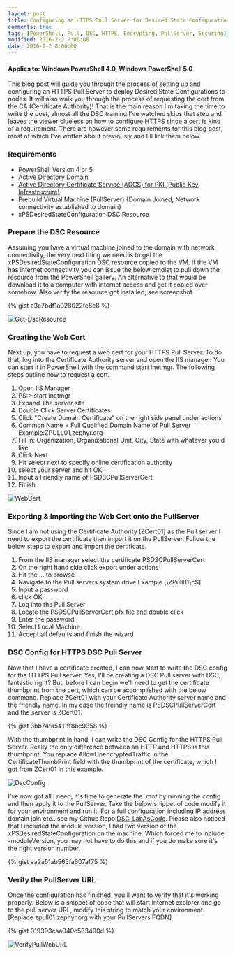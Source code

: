 ```yaml
---
layout: post
title: Configuring an HTTPS Pull Server for Desired State Configuration
comments: true
tags: [PowerShell, Pull, DSC, HTTPS, Encrypting, PullServer, Securing]
modified: 2016-2-2 8:00:00
date: 2016-2-2 8:00:00
---
```

#### Applies to: Windows PowerShell 4.0, Windows PowerShell 5.0

This blog post will guide you through the process of setting up and configuring an HTTPS Pull Server to deploy Desired State Configurations to nodes. It will also walk you through the process of requesting the cert from the CA (Certificate Authority)! That is the main reason I'm taking the time to write the post, almost all the DSC training I've watched skips that step and leaves the viewer clueless on how to configure HTTPS since a cert is kind of a requirement. There are however some requirements for this blog post, most of which I've written about previously and I'll link them below.

### Requirements

* PowerShell Version 4 or 5
* [Active Directory Domain](http://blogs.technet.com/b/ashleymcglone/archive/2015/03/20/deploy-active-directory-with-powershell-dsc-a-k-a-dsc-promo.aspx)
* [Active Directory Certificate Service (ADCS) for PKI (Public Key Infrastructure)](http://duffney.io/Build-ADCS-DSC)
* Prebuild Virtual Machine (PullServer) {Domain Joined, Network connectivity established to domain}
* xPSDesiredStateConfiguration DSC Resource

### Prepare the DSC Resource

Assuming you have a virtual machine joined to the domain with network connectivity, the very next thing we need is to get the xPSDesiredStateConfiguration DSC 
resource copied to the VM. If the VM has internet connectivity you can issue the below cmdlet to pull down the resource from the PowerShell gallery. An alternative to that would be download it to a computer with internet access and get it copied over somehow. Also verify the resource got installed, see screenshot.

{% gist a3c7bdf1a928022fc8c8 %}

![Get-DscResource](/images/posts/2016-2-2/Get-DscResource.png "Get-DscResource")

### Creating the Web Cert

Next up, you have to request a web cert for your HTTPS Pull Server. To do that, log into the Certificate Authority server and open the IIS manager. You can start it in PowerShell with the command start inetmgr. The following steps outline how to request a cert.

1. Open IIS Manager
2. PS:> start inetmgr
3. Expand The server site
4. Double Click Server Certificates
5. Click "Create Domain Certificate" on the right side panel under actions
6. Common Name = Full Qualified Domain Name of Pull Server Example:ZPULL01.zephyr.org
7. Fill in: Organization, Organizational Unit, City, State with whatever you'd like
8. Click Next
9. Hit select next to specify online certification authority
10. select your server and hit OK
11. Input a Friendly name of PSDSCPullServerCert
12. Finish

![WebCert](/images/posts/2016-2-2/WebCert.png "WebCert")

### Exporting & Importing the Web Cert onto the PullServer

Since I am not using the Certificate Authority [ZCert01] as the Pull server I need to export the certificate then import it on the PullServer. Follow the below steps to export and import the certificate.

1. From the IIS manager select the certificate PSDSCPullServerCert
2. On the right hand side click export under actions
3. Hit the ... to browse
4. Navigate to the Pull servers system drive Example [\\ZPull01\c$]
5. Input a password 
6. click OK
7. Log into the Pull Server
8. Locate the PSDSCPullServerCert.pfx file and double click
9. Enter the password
10. Select Local Machine
11. Accept all defaults and finish the wizard

### DSC Config for HTTPS DSC Pull Server

Now that I have a certificate created, I can now start to write the DSC config for the HTTPS Pull server. Yes, I'll be creating a DSC Pull server with DSC, fantastic right? But, before I can begin we'll need to get the certificate thumbprint from the cert, which can be accomplished with the below command. Replace ZCert01 with your Certificate Authority server name and the friendly name. In my case the freindly name is PSDSCPullServerCert and the server is ZCert01.

{% gist 3bb74fa5411ff8bc9358 %}

With the thumbprint in hand, I can write the DSC Config for the HTTPS Pull Server. Really the only difference between an HTTP and HTTPS is this thumbprint. 
You replace AllowUnencryptedTraffic in the CertificateThumbPrint field with the thumbprint of the certificate, which I got from ZCert01 in this example.

![DscConfig](/images/posts/2016-2-2/DscConfig.png "DscConfig")

I've now got all I need, it's time to generate the .mof by running the config and then apply it to the PullServer. Take the below snippet of code modify it for your environment and run it. For a full configuration including IP address domain join etc.. see my Github Repo [DSC_LabAsCode](https://github.com/Duffney/DSC_LabAsCode). Please also noticed that I included the module version, I had two version of the xPSDesiredStateConfiguration on the machine. Which forced me to include -moduleVersion, you may not have to do this and if you do make sure it's the right version number.

{% gist aa2a51ab565fa607af75 %}

### Verify the PullServer URL

Once the configuration has finished, you'll want to verify that it's working properly. Below is a snippet of code that will start internet explorer and go to the pull server URL, modify this
string to match your environment. [Replace zpull01.zephyr.org with your PullServers FQDN]

{% gist 019393caa040c583490d %}

![VerifyPullWebURL](/images/posts/2016-2-2/VerifyPullWebURL.png "VerifyPullWebURL")
